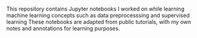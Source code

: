 This repository contains Jupyter notebooks I worked on while learning machine learning concepts such as data preprocesssing and supervised learning
These notebooks are adapted from public tutorials, with my own notes and annotations for learning purposes.
